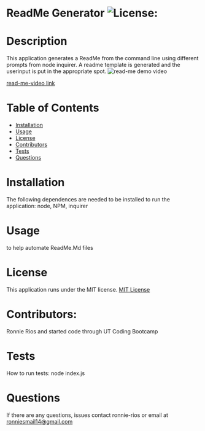 # ReadMe Generator ![License:](https://img.shields.io/badge/License-MIT-blue.svg)
 
  # Description
  This application generates a ReadMe from the command line using different prompts from node inquirer. A readme template is generated and the userinput is put in the appropriate spot.
![read-me demo video](https://user-images.githubusercontent.com/79483108/119273758-fcdf8c80-bbd1-11eb-9975-db9ef024b9d7.gif)

[read-me-video link](https://drive.google.com/file/d/1uRfcO1zt_K54-77_ThSZV8kEaULf-mE7/view?usp=sharing)
  # Table of Contents
  * [Installation](#installation)
  * [Usage](#usage)
  * [License](#License)
  * [Contributors](#contributors)
  * [Tests](#tests)
  * [Questions](#questions)
  
  # Installation
  The following dependences are needed to be installed to run the application: 
  node, NPM, inquirer
  # Usage
  to help automate ReadMe.Md files
  # License
  This application runs under the MIT license.
  [MIT License](https://opensource.org/licenses/MIT)
  # Contributors:
  Ronnie Rios and started code through UT Coding Bootcamp
  # Tests
  How to run tests: node index.js
  # Questions
  If there are any questions, issues contact ronnie-rios or email at ronniesmail14@gmail.com
